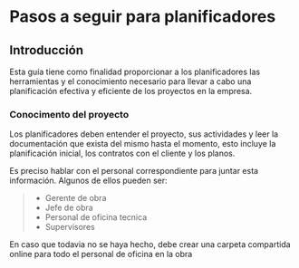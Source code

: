 # Pasos a seguir para planificadores

## Introducción

Esta guía tiene como finalidad proporcionar a los planificadores las herramientas y el conocimiento necesario para llevar a cabo una planificación efectiva y eficiente de los proyectos en la empresa.

### Conocimento del proyecto

Los planificadores deben entender el proyecto, sus actividades y leer la documentación que exista del mismo hasta el momento, esto incluye la planificación inicial, los contratos con el cliente y los planos.

Es preciso hablar con el personal correspondiente para juntar esta información. Algunos de ellos pueden ser:

> - Gerente de obra
> - Jefe de obra
> - Personal de oficina tecnica
> - Supervisores

En caso que todavia no se haya hecho, debe crear una carpeta compartida online para todo el personal de oficina en la obra
